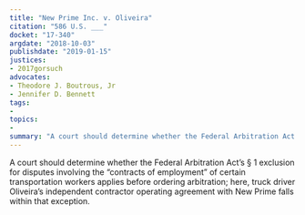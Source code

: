 ```yaml
---
title: "New Prime Inc. v. Oliveira"
citation: "586 U.S. ___"
docket: "17-340"
argdate: "2018-10-03"
publishdate: "2019-01-15"
justices:
- 2017gorsuch
advocates:
- Theodore J. Boutrous, Jr
- Jennifer D. Bennett
tags:
- 
topics:
- 
summary: "A court should determine whether the Federal Arbitration Act’s § 1 exclusion for disputes involving the “contracts of employment” of certain transportation workers applies before ordering arbitration; here, truck driver Oliveira’s independent contractor operating agreement with New Prime falls within that exception."
---
```

A court should determine whether the Federal Arbitration Act’s § 1 exclusion for disputes involving the “contracts of employment” of certain transportation workers applies before ordering arbitration; here, truck driver Oliveira’s independent contractor operating agreement with New Prime falls within that exception.